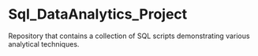 # Sql_DataAnalytics_Project
Repository that contains a collection of SQL scripts demonstrating various analytical techniques.
